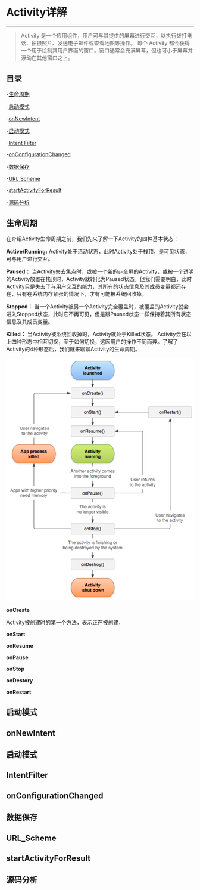 # Activity详解

---

>Activity 是一个应用组件，用户可与其提供的屏幕进行交互，以执行拨打电话、拍摄照片、发送电子邮件或查看地图等操作。 每个 Activity 都会获得一个用于绘制其用户界面的窗口。窗口通常会充满屏幕，但也可小于屏幕并浮动在其他窗口之上。 

## 目录

-[生命周期](#生命周期)

-[启动模式](#启动模式)

-[onNewIntent](#onNewIntent)

-[启动模式](#启动模式)

-[Intent Filter](#IntentFilter)

-[onConfigurationChanged](#onConfigurationChanged)

-[数据保存](#数据保存)

-[URL Scheme](#URL_Scheme)

-[startActivityForResult](#startActivityForResult)

-[源码分析](#源码分析)

## 生命周期

在介绍Activity生命周期之前，我们先来了解一下Activity的四种基本状态：

**Active/Running:**
Activity处于活动状态，此时Activity处于栈顶，是可见状态，可与用户进行交互。 

**Paused：** 
当Activity失去焦点时，或被一个新的非全屏的Activity，或被一个透明的Activity放置在栈顶时，Activity就转化为Paused状态。但我们需要明白，此时Activity只是失去了与用户交互的能力，其所有的状态信息及其成员变量都还存在，只有在系统内存紧张的情况下，才有可能被系统回收掉。 

**Stopped：** 
当一个Activity被另一个Activity完全覆盖时，被覆盖的Activity就会进入Stopped状态，此时它不再可见，但是跟Paused状态一样保持着其所有状态信息及其成员变量。 

**Killed：** 
当Activity被系统回收掉时，Activity就处于Killed状态。 
Activity会在以上四种形态中相互切换，至于如何切换，这因用户的操作不同而异。了解了Activity的4种形态后，我们就来聊聊Activity的生命周期。

![Activity生命周期](/Resource/Image/activity_lifecycle.png)

**onCreate**

Activity被创建时的第一个方法，表示正在被创建，

**onStart**

**onResume**

**onPause**

**onStop**

**onDestory**

**onRestart**


## 启动模式

## onNewIntent

## 启动模式

## IntentFilter

## onConfigurationChanged

## 数据保存

## URL_Scheme

## startActivityForResult

## 源码分析







